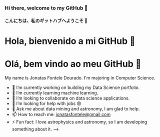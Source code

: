 ### Hi there, welcome to my GitHub 👋
#### こんにちは、私のギットハブへようこそ 👋
# Hola, bienvenido a mi GitHub 👋
# Olá, bem vindo ao meu GitHub 👋

My name is Jonatas Fontele Dourado. I'm majoring in Computer Science.

- 🔭 I’m currently working on building my Data Science portfolio.
- 🌱 I’m currently learning machine learning.
- 👯 I’m looking to collaborate on data science applications.
- 🤔 I’m looking for help with jobs 😄
- 💬 Ask me about data mining and astronomy, I am glad to help. 
- 📫 How to reach me: jonatasfontele@gmail.com
- ⚡ Fun fact: I love astrophysics and astronomy, so I am developing something about it.
-->
